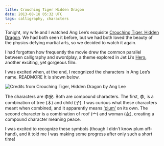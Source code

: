 ```yaml
---
title: Crouching Tiger Hidden Dragon
date: 2013-08-18 05:32 UTC
tags: calligraphy, characters
---
```


Tonight, my wife and I watched Ang Lee’s exquisite [Crouching Tiger, Hidden Dragon](http://www.imdb.com/title/tt0190332/?ref_=sr_1). We had both seen it before, but we had both loved the beauty of the physics defying martial arts, so we decided to watch it again.

I had forgotten how frequently the movie drew the common parallel between calligraphy and swordplay, a theme explored in Jet Li’s [Hero](http://www.imdb.com/title/tt0299977/?ref_=sr_4), another exciting, yet gorgeous film.

I was excited when, at the end, I recognized the characters in Ang Lee’s name. READMORE It is shown below.

<img src='/images/ang-lee.png' alt='Credits from Crouching Tiger, Hidden Dragon by Ang Lee' />

The characters are 李安. Both are compound characters. The first, 李, is a combination of tree (木) and child (子). I was curious what these characters meant when combined, and it apparently means [‘plum’](http://translate.google.com/#zh-CN/en/%E6%9D%8E) on its own. The second character is a combination of roof (宀) and woman (女), creating a compound character meaning peace.

I was excited to recognize these symbols (though I didn’t know plum off-hand), and it told me I was making some progress after only such a short time!

